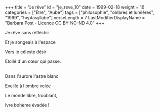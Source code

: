 +++
title = "Je rêve"
id = "je_reve_10"
date = 1999-02-18
weight = 16
categories = ["Etre", "Aube"]
tags = ["philosophie", "ombres et lumières", "1999", "heptasyllabe"]
verseLength = 7
LastModifierDisplayName = "Barbara Post - Licence CC BY-NC-ND 4.0"
+++

Je rêve sans réfléchir

Et je songeais à l'espace

Vers le céleste désir

Etoilé d'un cœur qui passe.

 \
Dans l'aurore l'astre blanc

Eveille à l'ombre volée

Le monde libre, troublant,

Ivre bohème évadée !
